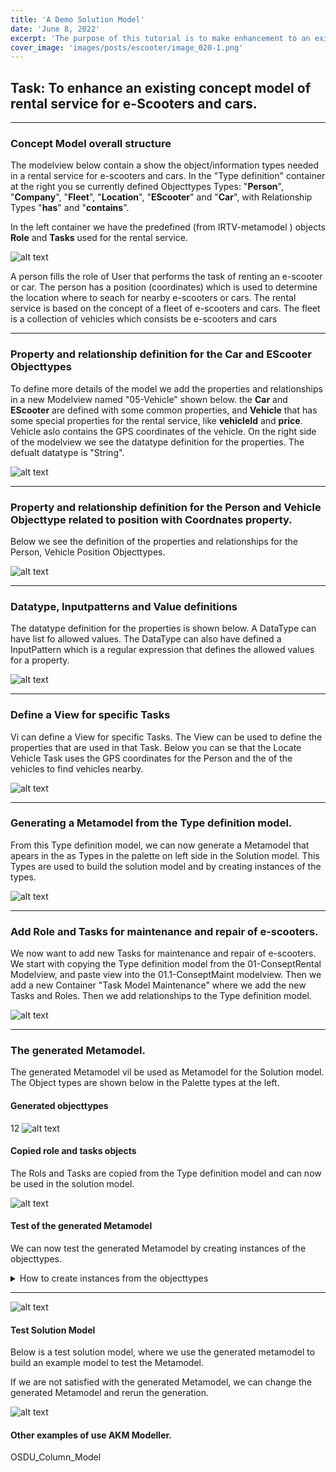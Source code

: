 ```yaml
---
title: 'A Demo Solution Model'
date: 'June 8, 2022'
excerpt: 'The purpose of this tutorial is to make enhancement to an existing Consept Model of rental service for e-Scooters and cars .'
cover_image: 'images/posts/escooter/image_020-1.png'
---
```


## Task: To enhance an existing concept model of rental service for e-Scooters and cars.
---
### Concept Model overall structure

The modelview below contain a show the object/information types needed in a rental service for e-scooters and cars. In the "Type definition" container at the right you se currently defined Objecttypes Types: "**Person**", "**Company**", "**Fleet**", "**Location**", "**EScooter**" and "**Car**", with Relationship Types "**has**" and "**contains**".

In the left container we have the predefined (from IRTV-metamodel ) objects **Role** and **Tasks** used for the rental service.

![alt text](/images/posts/escooter/image_020-1.png)

A person fills the role of User that performs the task of renting an e-scooter or car.
The person has a position (coordinates) which is used to determine the location where to seach for nearby e-scooters or cars.
The rental service is based on the concept of a fleet of e-scooters and cars.
The fleet is a collection of vehicles which consists be e-scooters and cars

---

### Property and relationship definition for the Car and EScooter Objecttypes

To define more details of the model we add the properties and relationships in a new Modelview named "05-Vehicle" shown below. the **Car** and **EScooter** are defined with some common properties, and **Vehicle** that has some special properties for the rental service, like **vehicleId** and **price**. Vehicle aslo contains the GPS coordinates of the vehicle.
On the right side of the modelview we see the datatype definition for the properties. The defualt datatype is "String".


![alt text](/images/posts/escooter/image_020-2.png)

---

### Property and relationship definition for the Person and Vehicle Objecttype related to position with Coordnates property.

Below we see the definition of the properties and relationships for the Person, Vehicle Position Objecttypes.


![alt text](/images/posts/escooter/image_020-3.png)

---

### Datatype, Inputpatterns and Value definitions

The datatype definition for the properties is shown below. A DataType can have list fo allowed values.
The DataType can also have defined a InputPattern which is a regular expression that defines the allowed values for a property.

![alt text](/images/posts/escooter/image_020-4.png)

---

### Define a View for specific Tasks

Vi can define a View for specific Tasks. The View can be used to define the properties that are used in that Task.
Below you can se that the Locate Vehicle Task uses the GPS coordinates for the Person and the of the vehicles to find vehicles nearby.

![alt text](/images/posts/escooter/image_020-5.png)

---

### Generating a Metamodel from the Type definition model.

From this Type definition model, we can now generate a Metamodel that apears in the as Types in the palette on left side in the Solution model. This Types are used to build the solution model and by creating instances of the types.

![alt text](/images/posts/escooter/image_020-11.png)

---

### Add Role and Tasks for maintenance and repair of e-scooters.

We now want to add new Tasks for maintenance and repair of e-scooters.
We start with copying the Type definition model from the 01-ConseptRental Modelview, and paste view into the 01.1-ConseptMaint modelview. Then we add a new Container "Task Model Maintenance" where we add the new Tasks and Roles.
Then we add relationships to the Type definition model.

![alt text](/images/posts/escooter/image_020-20.png)

---

### The generated Metamodel.

The generated Metamodel vil be used as Metamodel for the Solution model.
The Object types are shown below in the Palette types at the left.

#### Generated objecttypes
12
![alt text](/images/posts/escooter/image_020-32.png)

#### Copied role and tasks objects

The Rols and Tasks are copied from the Type definition model and can now be used in the solution model.

![alt text](/images/posts/escooter/image_020-31.png)

#### Test of the generated Metamodel

We can now test the generated Metamodel by creating instances of the objecttypes.

<details><summary markdown="span">
    How to create instances from the objecttypes
    </summary>
    Drag and drop the objecttypes from the Palette to the Canvas (Modelling area).
    Right click on the object and select "Edit Object" to open the property dialog to add attribute values.
    <img src="/images/posts/escooter/image_020-35.png" alt="alt text" width="100%">
</details>

---

![alt text](/images/posts/escooter/image_020-31.png)

#### Test Solution Model

Below is a test solution model, where we use the generated metamodel to build an example model to test the Metamodel.

If we are not satisfied with the generated Metamodel, we can change the generated Metamodel and rerun the generation.

![alt text](/images/posts/escooter/image_020-36.png)


#### Other examples of use AKM Modeller.

OSDU_Column_Model

